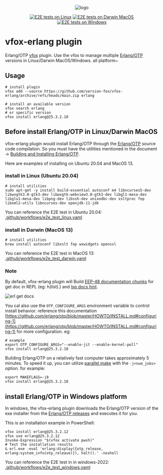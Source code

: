 <div align="center">

![logo](./assets/vfox-erlang-logo.png)

[![E2E tests on Linux](https://github.com/version-fox/vfox-erlang/actions/workflows/e2e_test_linux.yaml/badge.svg)](https://github.com/version-fox/vfox-erlang/actions/workflows/e2e_test_linux.yaml) [![E2E tests on Darwin MacOS](https://github.com/version-fox/vfox-erlang/actions/workflows/e2e_test_darwin.yaml/badge.svg)](https://github.com/version-fox/vfox-erlang/actions/workflows/e2e_test_darwin.yaml) [![E2E tests on Windows](https://github.com/version-fox/vfox-erlang/actions/workflows/e2e_test_windows.yaml/badge.svg)](https://github.com/version-fox/vfox-erlang/actions/workflows/e2e_test_windows.yaml)

</div>

# vfox-erlang plugin

Erlang/OTP [vfox](https://github.com/version-fox) plugin. Use the vfox to manage multiple [Erlang/OTP](https://www.erlang.org/) versions in Linux/Darwin MacOS/Windows. all platform~

## Usage

```shell
# install plugin
vfox add --source https://github.com/version-fox/vfox-erlang/archive/refs/heads/main.zip erlang

# install an available version
vfox search erlang
# or specific version 
vfox install erlang@25.3.2.10
```

## Before install Erlang/OTP in Linux/Darwin MacOS

vfox-erlang plugin would install Erlang/OTP through the [Erlang/OTP](https://www.erlang.org/doc/installation_guide/install#how-to-build-and-install-erlang-otp) source code compilation. So you must have the utilities mentioned in the document -> [Building and Installing Erlang/OTP](https://www.erlang.org/doc/installation_guide/install#how-to-build-and-install-erlang-otp). 

Here are examples of installing on Ubuntu 20.04 and MacOS 13.

### install in Linux (Ubuntu 20.04)

```shell
# install utilities
sudo apt-get -y install build-essential autoconf m4 libncurses5-dev libwxgtk3.0-gtk3-dev libwxgtk-webview3.0-gtk3-dev libgl1-mesa-dev libglu1-mesa-dev libpng-dev libssh-dev unixodbc-dev xsltproc fop libxml2-utils libncurses-dev openjdk-11-jdk
```

You can reference the E2E test in Ubuntu 20.04: [.github/workflows/e2e_test_linux.yaml](.github/workflows/e2e_test_linux.yaml)

### install in Darwin (MacOS 13)

```shell
# install utilities
brew install autoconf libxslt fop wxwidgets openssl
```

You can reference the E2E test in MacOS 13: [.github/workflows/e2e_test_darwin.yaml](.github/workflows/e2e_test_darwin.yaml)

### Note

By default, vfox-erlang plugin will Build [EEP-48 documentation chunks](https://www.erlang.org/doc/apps/kernel/eep48_chapter) for get doc in REPL (eg: h(list).) and [lsp docs hint](https://github.com/elixir-lsp/vscode-elixir-ls/issues/284).

![erl get docs](./assets/get_docs_in_repl.png)

You cal also use the `OTP_CONFIGURE_ARGS` environment variable to control install behavior. reference this documentation [https://github.com/erlang/otp/blob/master/HOWTO/INSTALL.md#configuring-1](https://github.com/erlang/otp/blob/master/HOWTO/INSTALL.md#configuring-1) for more configuration. eg:

```shell
# example
export OTP_CONFIGURE_ARGS="--enable-jit --enable-kernel-poll"
vfox install erlang@25.3.2.10
```

Building Erlang/OTP on a relatively fast computer takes approximately 5 minutes. To speed it up, you can utilize [parallel make](https://github.com/erlang/otp/blob/master/HOWTO/INSTALL.md#building-3) with the `-j<num_jobs>` option. for example:

```shell
export MAKEFLAGS=-j8
vfox install erlang@25.3.2.10
```

## install Erlang/OTP in Windows platform

In windows, the vfox-erlang plugin downloads the Erlang/OTP version of the exe installer from the [Erlang/OTP releases](https://github.com/erlang/otp/releases) and executes it for you.

This is an installation example in PowerShell:

```pwsh
vfox install erlang@25.3.2.12
vfox use erlang@25.3.2.12
Invoke-Expression "$(vfox activate pwsh)"
# Test the installation results
& erl.exe -eval 'erlang:display({otp_release, erlang:system_info(otp_release)}), halt().' -noshell
```

You can reference the E2E test in in windows-2022: [.github/workflows/e2e_test_windows.yaml](.github/workflows/e2e_test_windows.yaml)
